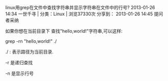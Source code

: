 linux用grep在文件中查找字符串并显示字符串在文件中的行号?
2013-01-26 14:34 一世千寻 | 分类：Linux | 浏览37330次
分享到：
2013-01-26 14:45
提问者采纳

如果你想在当前目录下 查找"hello,world!"字符串,可以这样:

grep -rn "hello,world!" ./

./ : 表示路径为当前目录.

-r 是递归查找

-n 是显示行号
